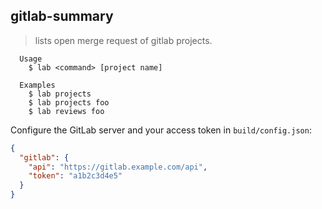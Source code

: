 ## gitlab-summary

> lists open merge request of gitlab projects.

~~~
  Usage
    $ lab <command> [project name]

  Examples
    $ lab projects
    $ lab projects foo
    $ lab reviews foo
~~~

Configure the GitLab server and your access token in `build/config.json`:

~~~json
{
  "gitlab": {
    "api": "https://gitlab.example.com/api",
    "token": "a1b2c3d4e5"
  }
}
~~~

